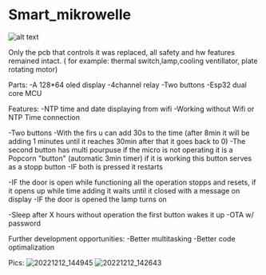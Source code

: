 # Smart_mikrowelle
![alt text](https://m.media-amazon.com/images/I/41DaUCtyl8L._AC_SL1002_.jpg)

Only the pcb that controls it was replaced, all safety and hw features remained intact. ( for example: thermal switch,lamp,cooling ventillator, plate rotating motor)

Parts:
-A 128*64 oled display
-4channel relay
-Two buttons
-Esp32 dual core MCU

Features:
-NTP time and date displaying from wifi
-Working without Wifi or NTP Time connection

-Two buttons
-With the firs u can add 30s to the time (after 8min it will be adding 1 minutes until it reaches 30min after that it goes back to 0)
-The second button has multi pourpuse if the micro is not operating it is a Popcorn "button" (automatic 3min timer) if it is working this button serves as a stopp button
-IF both is pressed it restarts
 
 -IF the door is open while functioning all the operation stopps and resets, if it opens up while time adding it waits until it closed with a message on display 
 -IF the door is opened the lamp turns on
  
 -Sleep after X hours without operation the first button wakes it up
 -OTA w/ password



Further development opportunities:
-Better multitasking
-Better code optimalization

Pics: 
![20221212_144945](https://user-images.githubusercontent.com/37541810/207062094-d013c6ac-4b2f-4844-989c-8dc3842803fb.jpg)
![20221212_142643](https://user-images.githubusercontent.com/37541810/207062100-a2f1f703-5ff9-441d-ac47-aa46eed72144.jpg)


